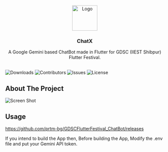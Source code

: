 <br/>
<p align="center">
  <a href="https://github.com/prtm-bg/GDSCFlutterFestival_ChatBot">
    <img src="https://cryptologos.cc/logos/immutable-x-imx-logo.png" alt="Logo" width="80" height="80">
  </a>

  <h3 align="center">ChatX</h3>

  <p align="center">
    A Google Gemini based ChatBot made in Flutter for GDSC (IIEST Shibpur) Flutter Festival.
    <br/>
    <br/>
  </p>
</p>

![Downloads](https://img.shields.io/github/downloads/prtm-bg/GDSCFlutterFestival_ChatBot/total) ![Contributors](https://img.shields.io/github/contributors/prtm-bg/GDSCFlutterFestival_ChatBot?color=dark-green) ![Issues](https://img.shields.io/github/issues/prtm-bg/GDSCFlutterFestival_ChatBot) ![License](https://img.shields.io/github/license/prtm-bg/GDSCFlutterFestival_ChatBot) 

## About The Project

![Screen Shot](![image](https://github.com/prtm-bg/GDSCFlutterFestival_ChatBot/assets/68804912/acdbe7eb-4639-419f-a9d4-862c8076c71c)
)

## Usage 

https://github.com/prtm-bg/GDSCFlutterFestival_ChatBot/releases 

If you intend to build the App then, Before building the App, Modify the .env file and put your Gemini API token.


